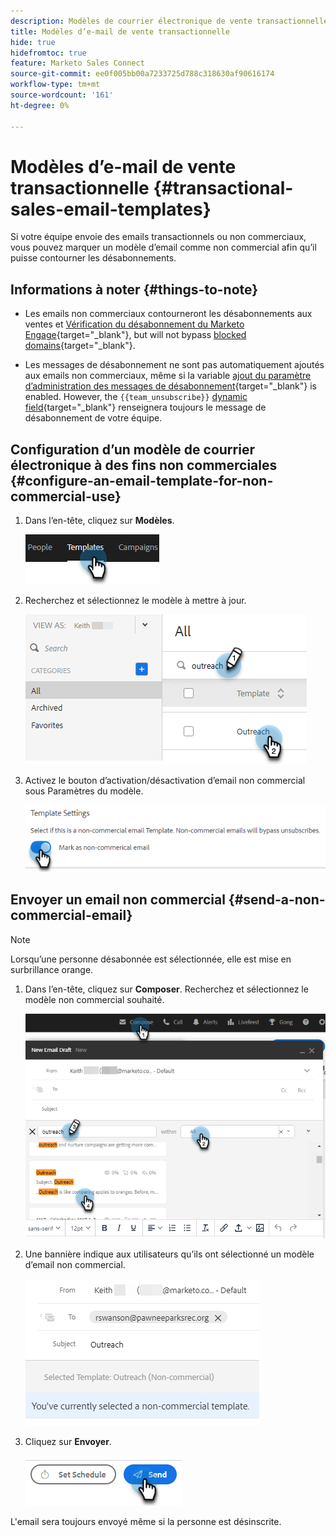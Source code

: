 ```yaml
---
description: Modèles de courrier électronique de vente transactionnelle - Documents Marketo - Documentation du produit
title: Modèles d’e-mail de vente transactionnelle
hide: true
hidefromtoc: true
feature: Marketo Sales Connect
source-git-commit: ee0f005bb00a7233725d788c318630af90616174
workflow-type: tm+mt
source-wordcount: '161'
ht-degree: 0%

---
```


# Modèles d’e-mail de vente transactionnelle {#transactional-sales-email-templates}

Si votre équipe envoie des emails transactionnels ou non commerciaux, vous pouvez marquer un modèle d’email comme non commercial afin qu’il puisse contourner les désabonnements.

## Informations à noter {#things-to-note}

* Les emails non commerciaux contourneront les désabonnements aux ventes et [Vérification du désabonnement du Marketo Engage](/help/marketo/product-docs/marketo-sales-connect/email/unsubscribes/marketo-unsubscribe-check.md){target="_blank"}, but will not bypass [blocked domains](/help/marketo/product-docs/marketo-sales-connect/admin/blocked-domains.md){target="_blank"}.

* Les messages de désabonnement ne sont pas automatiquement ajoutés aux emails non commerciaux, même si la variable [ajout du paramètre d’administration des messages de désabonnement](/help/marketo/product-docs/marketo-sales-connect/email/unsubscribes/auto-append-unsubscribe-message-setting.md){target="_blank"} is enabled. However, the `{{team_unsubscribe}}` [dynamic field](/help/marketo/product-docs/marketo-sales-connect/templates/dynamic-fields/dynamic-fields-glossary.md){target="_blank"} renseignera toujours le message de désabonnement de votre équipe.

## Configuration d’un modèle de courrier électronique à des fins non commerciales {#configure-an-email-template-for-non-commercial-use}

1. Dans l’en-tête, cliquez sur **Modèles**.

   ![](assets/transactional-sales-email-templates-1.png)

1. Recherchez et sélectionnez le modèle à mettre à jour.

   ![](assets/transactional-sales-email-templates-2.png)

1. Activez le bouton d’activation/désactivation d’email non commercial sous Paramètres du modèle.

   ![](assets/transactional-sales-email-templates-3.png)

## Envoyer un email non commercial {#send-a-non-commercial-email}

>[!NOTE]
>
>Lorsqu’une personne désabonnée est sélectionnée, elle est mise en surbrillance orange.

1. Dans l’en-tête, cliquez sur **Composer**. Recherchez et sélectionnez le modèle non commercial souhaité.

   ![](assets/transactional-sales-email-templates-4.png)

1. Une bannière indique aux utilisateurs qu’ils ont sélectionné un modèle d’email non commercial.

   ![](assets/transactional-sales-email-templates-5.png)

1. Cliquez sur **Envoyer**.

   ![](assets/transactional-sales-email-templates-6.png)

L&#39;email sera toujours envoyé même si la personne est désinscrite.
